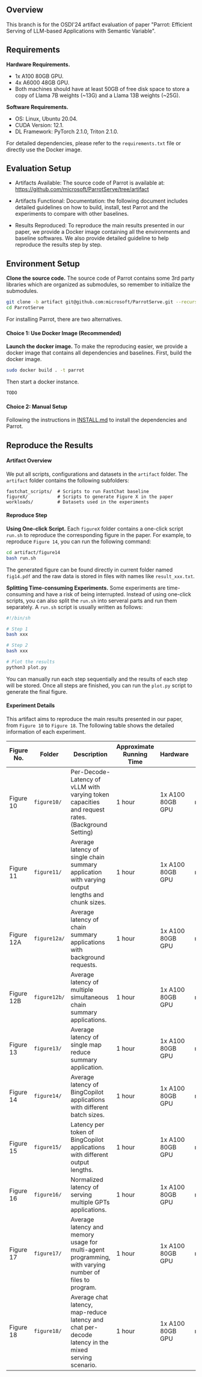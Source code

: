 ## Overview

This branch is for the OSDI'24 artifact evaluation of paper "Parrot: Efficient Serving of LLM-based Applications with Semantic Variable".

## Requirements

**Hardware Requirements.**
- 1x A100 80GB GPU.
- 4x A6000 48GB GPU.
- Both machines should have at least 50GB of free disk space to store a copy of Llama 7B weights (~13G) and a Llama 13B weights (~25G). 

**Software Requirements.**
- OS: Linux, Ubuntu 20.04.
- CUDA Version: 12.1.
- DL Framework: PyTorch 2.1.0, Triton 2.1.0.

For detailed dependencies, please refer to the `requirements.txt` file or directly use the Docker image.


## Evaluation Setup

* Artifacts Available:
The source code of Parrot is available at: https://github.com/microsoft/ParrotServe/tree/artifact

* Artifacts Functional:
Documentation: the following document includes detailed guidelines on how to build, install, test Parrot and the experiments to compare with other baselines.

* Results Reproduced:
To reproduce the main results presented in our paper, we provide a Docker image containing all the environments and baseline softwares. We also provide detailed guideline to help reproduce the results step by step.



## Environment Setup

**Clone the source code.** The source code of Parrot contains some 3rd party libraries which are organized as submodules, so remember to initialize the submodules.
```bash
git clone -b artifact git@github.com:microsoft/ParrotServe.git --recursive
cd ParrotServe
```

For installing Parrot, there are two alternatives.

#### Choice 1: Use Docker Image (Recommended)

**Launch the docker image.** To make the reproducing easier, we provide a docker image that contains all dependencies and baselines. First, build the docker image.
```bash
sudo docker build . -t parrot
```
Then start a docker instance.
```bash
TODO
```

#### Choice 2: Manual Setup

Following the instructions in [INSTALL.md](INSTALL.md) to install the dependencies and Parrot.

## Reproduce the Results

#### Artifact Overview

We put all scripts, configurations and datasets in the `artifact` folder. The `artifact` folder contains the following subfolders:
```
fastchat_scripts/  # Scripts to run FastChat baseline
figureX/           # Scripts to generate Figure X in the paper
workloads/         # Datasets used in the experiments
```

#### Reproduce Step

**Using One-click Script.** Each `figureX` folder contains a one-click script `run.sh` to reproduce the corresponding figure in the paper. For example, to reproduce `Figure 14`, you can run the following command:
```bash
cd artifact/figure14
bash run.sh
```
The generated figure can be found directly in current folder named `fig14.pdf` and the raw data is stored in files with names like `result_xxx.txt`.

**Splitting Time-consuming Experiments.** Some experiments are time-consuming and have a risk of being interrupted. Instead of using one-click scripts, you can also split the `run.sh` into serveral parts and run them separately. A `run.sh` script is usually written as follows:
```bash
#!/bin/sh

# Step 1
bash xxx

# Step 2
bash xxx

# Plot the results
python3 plot.py
```
You can manually run each step sequentially and the results of each step will be stored. Once all steps are finished, you can run the `plot.py` script to generate the final figure.

#### Experiment Details

This artifact aims to reproduce the main results presented in our paper, from `Figure 10` to `Figure 18`. The following table shows the detailed information of each experiment.

| Figure No. | Folder | Description | Approximate Running Time | Hardware | Raw Data File(s) | Generated Figure File(s) |
|------------|-------------|--------------------------|--------------------------|----------|----------------|---------------------------|
| Figure 10 | `figure10/` | Per-Decode-Latency of vLLM with varying token capacities and request rates. (Background Setting) | 1 hour | 1x A100 80GB GPU | result_fig10.txt | fig10.pdf |
| Figure 11 | `figure11/` | Average latency of single chain summary application with varying output lengths and chunk sizes. | 1 hour | 1x A100 80GB GPU | result_fig11.txt | fig11.pdf |
| Figure 12A | `figure12a/` | Average latency of chain summary applications with background requests. | 1 hour | 1x A100 80GB GPU | result_fig12.txt | fig12.pdf |
| Figure 12B | `figure12b/` | Average latency of multiple simultaneous chain summary applications. | 1 hour | 1x A100 80GB GPU | result_fig12.txt | fig12.pdf |
| Figure 13 | `figure13/` | Average latency of single map reduce summary application. | 1 hour | 1x A100 80GB GPU | result_fig13.txt | fig13.pdf |
| Figure 14 | `figure14/` | Average latency of BingCopilot applications with different batch sizes. | 1 hour | 1x A100 80GB GPU | result_fig14.txt | fig14.pdf |
| Figure 15 | `figure15/` | Latency per token of BingCopilot applications with different output lengths. | 1 hour | 1x A100 80GB GPU | result_fig15.txt | fig15.pdf |
| Figure 16 | `figure16/` | Normalized latency of serving multiple GPTs applications. | 1 hour | 1x A100 80GB GPU | result_fig16.txt | fig16.pdf |
| Figure 17 | `figure17/` | Average latency and memory usage for multi-agent programming, with varying number of files to program. | 1 hour | 1x A100 80GB GPU | result_fig17.txt | fig17.pdf |
| Figure 18 | `figure18/` | Average chat latency, map-reduce latency and chat per-decode latency in the mixed serving scenario. | 1 hour | 1x A100 80GB GPU | result_fig18.txt | fig18.pdf |

